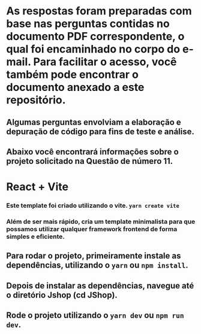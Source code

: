 
# As respostas foram preparadas com base nas perguntas contidas no documento PDF correspondente, o qual foi encaminhado no corpo do e-mail. Para facilitar o acesso, você também pode encontrar o documento anexado a este repositório.
## Algumas perguntas envolviam a elaboração e depuração de código para fins de teste e análise.
## Abaixo você encontrará informações sobre o projeto solicitado na Questão de número 11.

# React + Vite

### Este template foi criado utilizando o vite. `yarn create vite`
### Além de ser mais rápido, cria um template minimalista para que possamos utilizar qualquer framework frontend de forma simples e eficiente.

## Para rodar o projeto, primeiramente instale as dependências, utilizando o `yarn` ou `npm install`.
## Depois de instalar as dependências, navegue até o diretório Jshop (cd JShop).
## Rode o projeto utilizando o `yarn dev` ou `npm run dev`.
